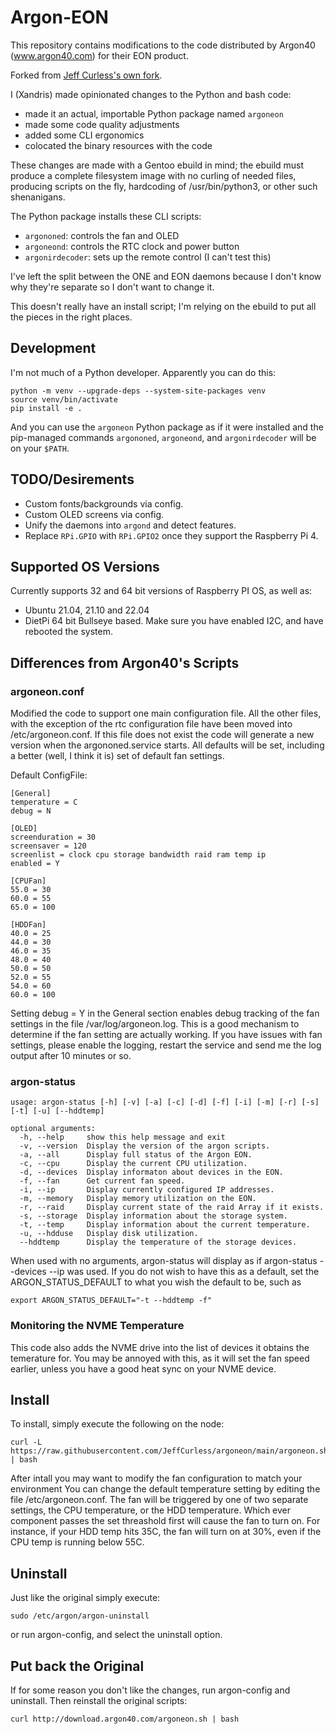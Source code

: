 ﻿# Argon-EON

This repository contains modifications to the code distributed by Argon40
(www.argon40.com) for their EON product.

Forked from [Jeff Curless's own fork][jeff].

I (Xandris) made opinionated changes to the Python and bash code:

- made it an actual, importable Python package named `argoneon`
- made some code quality adjustments
- added some CLI ergonomics
- colocated the binary resources with the code

These changes are made with a Gentoo ebuild in mind; the ebuild must produce a
complete filesystem image with no curling of needed files, producing scripts on
the fly, hardcoding of /usr/bin/python3, or other such shenanigans.

The Python package installs these CLI scripts:

- `argononed`: controls the fan and OLED
- `argoneond`: controls the RTC clock and power button
- `argonirdecoder`: sets up the remote control (I can't test this)

I've left the split between the ONE and EON daemons because I don't know why
they're separate so I don't want to change it.

This doesn't really have an install script; I'm relying on the ebuild to put all
the pieces in the right places.

## Development

I'm not much of a Python developer. Apparently you can do this:

```
python -m venv --upgrade-deps --system-site-packages venv
source venv/bin/activate
pip install -e .
```

And you can use the `argoneon` Python package as if it were installed and the
pip-managed commands `argononed`, `argoneond`, and `argonirdecoder` will be on
your `$PATH`.

## TODO/Desirements

- Custom fonts/backgrounds via config.
- Custom OLED screens via config.
- Unify the daemons into `argond` and detect features.
- Replace `RPi.GPIO` with `RPi.GPIO2` once they support the Raspberry Pi 4.

## Supported OS Versions

Currently supports 32 and 64 bit versions of Raspberry PI OS, as well as:

- Ubuntu 21.04, 21.10 and 22.04
- DietPi 64 bit Bullseye based.  Make sure you have enabled I2C, and have
  rebooted the system.

## Differences from Argon40's Scripts

### argoneon.conf

Modified the code to support one main configuration file.  All the other files,
with the exception of the rtc configuration file have been moved into
/etc/argoneon.conf.  If this file does not exist the code will generate a new
version when the argononed.service starts.  All defaults will be set, including
a better (well, I think it is) set of default fan settings.

Default ConfigFile:

```
[General]
temperature = C
debug = N

[OLED]
screenduration = 30
screensaver = 120
screenlist = clock cpu storage bandwidth raid ram temp ip
enabled = Y

[CPUFan]
55.0 = 30
60.0 = 55
65.0 = 100

[HDDFan]
40.0 = 25
44.0 = 30
46.0 = 35
48.0 = 40
50.0 = 50
52.0 = 55
54.0 = 60
60.0 = 100
```

Setting debug = Y in the General section enables debug tracking of the fan
settings in the file /var/log/argoneon.log.  This is a good mechanism to
determine if the fan setting are actually working.  If you have issues with fan
settings, please enable the logging, restart the service and send me the log
output after 10 minutes or so.

### argon-status

```
usage: argon-status [-h] [-v] [-a] [-c] [-d] [-f] [-i] [-m] [-r] [-s] [-t] [-u] [--hddtemp]

optional arguments:
  -h, --help     show this help message and exit
  -v, --version  Display the version of the argon scripts.
  -a, --all      Display full status of the Argon EON.
  -c, --cpu      Display the current CPU utilization.
  -d, --devices  Display informaton about devices in the EON.
  -f, --fan      Get current fan speed.
  -i, --ip       Display currently configured IP addresses.
  -m, --memory   Display memory utilization on the EON.
  -r, --raid     Display current state of the raid Array if it exists.
  -s, --storage  Display information about the storage system.
  -t, --temp     Display information about the current temperature.
  -u, --hdduse   Display disk utilization.
  --hddtemp      Display the temperature of the storage devices.
```

When used with no arguments, argon-status will display as if argon-status
--devices --ip was used.  If you do not wish to have this as a default, set the
ARGON_STATUS_DEFAULT to what you wish the default to be, such as 

```
export ARGON_STATUS_DEFAULT="-t --hddtemp -f"
```

### Monitoring the NVME Temperature

This code also adds the NVME drive into the list of devices it obtains the
temerature for.  You may be annoyed with this, as it will set the fan speed
earlier, unless you have a good heat sync on your NVME device.

## Install

To install, simply execute the following on the node:

```
curl -L https://raw.githubusercontent.com/JeffCurless/argoneon/main/argoneon.sh | bash
```

After intall you may want to modify the fan configuration to match your
environment  You can change the default temperature setting by editing the file
/etc/argoneon.conf.  The fan will be triggered by one of two separate settings,
the CPU temperature, or the HDD temperature.    Which ever component passes the
set threashold first will cause the fan to turn on.   For instance, if your HDD
temp hits 35C, the fan will turn on at 30%, even if the CPU temp is running
below 55C.

## Uninstall

Just like the original simply execute:

```
sudo /etc/argon/argon-uninstall
```

or run argon-config, and select the uninstall option.

## Put back the Original

If for some reason you don't like the changes, run argon-config and uninstall.
Then reinstall the original scripts:

```
curl http://download.argon40.com/argoneon.sh | bash
```

[jeff]: https://github.com/JeffCurless/argoneon